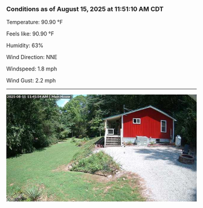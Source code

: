 ### Conditions as of August 15, 2025 at 11:51:10 AM CDT 

Temperature: 90.90 &deg;F

Feels like: 90.90 &deg;F

Humidity: 63%

Wind Direction: NNE

Windspeed: 1.8 mph

Wind Gust: 2.2 mph

---

<img src="./images/latest.jpeg"/>


